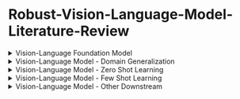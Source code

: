 # Robust-Vision-Language-Model-Literature-Review
<!-- <h1>Vision-Language Foundation Model</h1> -->
<details>
<summary>Vision-Language Foundation Model</summary>

## Vision-Language Model - Vision-Language Foundation Model
| Year | Venue | Title | Institute | Code |
| :---:| :---: | :---: | :---: | :---: |
| 2023 | Arxiv | [BLIP-2: Bootstrapping Language-Image Pre-training with Frozen Image Encoders and Large Language Models](https://arxiv.org/abs/2301.12597) | Salesforce Research | [Link](https://github.com/salesforce/LAVIS/tree/main/projects/blip2)
| 2023 | Arxiv | [InstructBLIP: Towards General-purpose Vision-Language Models with Instruction Tuning](https://arxiv.org/abs/2305.06500) | Salesforce Research | [Link](https://github.com/salesforce/LAVIS/tree/main/projects/instructblip)
| 2023 | CVPR | [Image as a Foreign Language: BEIT Pretraining for Vision and Vision-Language Tasks](https://openaccess.thecvf.com/content/CVPR2023/papers/Wang_Image_as_a_Foreign_Language_BEiT_Pretraining_for_Vision_and_CVPR_2023_paper.pdf) | Microsoft Corporation| [Link](https://github.com/microsoft/unilm/tree/master/beit3)
| 2023 | ICCV | [ALIP: Adaptive Language-Image Pre-training with Synthetic Caption](https://arxiv.org/abs/2308.08428) | DeepGlint | [Link](https://github.com/deepglint/ALIP)
| 2023 | ICCV | [GrowCLIP: Data-aware Automatic Model Growing for Large-scale Contrastive Language-Image Pre-training](https://openaccess.thecvf.com/content/ICCV2023/papers/Deng_GrowCLIP_Data-Aware_Automatic_Model_Growing_for_Large-scale_Contrastive_Language-Image_Pre-Training_ICCV_2023_paper.pdf) | Sun Yat-sen University  | -
| 2023 | ICLR | [PaLI: A Jointly-Scaled Multilingual Language-Image Model](https://openreview.net/forum?id=mWVoBz4W0u) | Google Research | [Link](https://github.com/kyegomez/PALI)
| 2023 | ICML | [Scaling Vision Transformers to 22 Billion Parameters](https://openreview.net/pdf?id=Lhyy8H75KA) | Google Research | -
| 2022 | ICLR | [SimVLM: Simple Visual Language Model Pretraining with Weak Supervision](https://openreview.net/pdf?id=GUrhfTuf_3) | Google Research | -
| 2022 | ICLR | [Supervision Exists Everywhere: A Data Efficient Contrastive Language-Image Pre-training Paradigm](https://arxiv.org/abs/2110.05208) | SenseTime Research | [Link](https://github.com/Sense-GVT/DeCLIP)
| 2022 | ICML  | [BLIP: Bootstrapping Language-Image Pre-training for Unified Vision-Language Understanding and Generation](https://proceedings.mlr.press/v162/li22n/li22n.pdf)  | Salesforce Research | [Link](https://github.com/salesforce/BLIP)
| 2021 | ICML  | [Learning Transferable Visual Models From Natural Language Supervision](https://proceedings.mlr.press/v139/radford21a/radford21a.pdf) | OpenAI | [Link](https://github.com/OpenAI/CLIP)
| 2021 | ICML | [Scaling Up Visual and Vision-Language Representation Learning With Noisy Text Supervision](https://proceedings.mlr.press/v139/jia21b/jia21b.pdf) | Google Research| -
| 2021 | NeurIPS | [Align before Fuse: Vision and Language Representation Learning with Momentum Distillation](https://proceedings.neurips.cc/paper/2021/file/505259756244493872b7709a8a01b536-Paper.pdf) | Salesforce Research | [Link](https://github.com/salesforce/ALBEF)
</details>

<details> <summary>Vision-Language Model - Domain Generalization</summary>

## Vision-Language Model - Domain Generalization
| Year | Venue | Title | Institute | Code |
| :---:| :---: | :---: | :---: | :---: |
| 2023 | CVPR | [Improving Zero-shot Generalization and Robustness of Multi-modal Models](https://openaccess.thecvf.com/content/CVPR2023/papers/Ge_Improving_Zero-Shot_Generalization_and_Robustness_of_Multi-Modal_Models_CVPR_2023_paper.pdf) | Google Research | [Link](https://github.com/gyhandy/Hierarchy-CLIP) |
| 2023 | CVPR | [MaPLe: Multi-modal Prompt Learning](https://openaccess.thecvf.com/content/CVPR2023/papers/Khattak_MaPLe_Multi-Modal_Prompt_Learning_CVPR_2023_paper.pdf) | Mohamed bin Zayed University of AI | [Link](https://github.com/muzairkhattak/multimodal-prompt-learning) |
| 2023 | CVPR | [Task Residual for Tuning Vision-Language Models](https://openaccess.thecvf.com/content/CVPR2023/papers/Yu_Task_Residual_for_Tuning_Vision-Language_Models_CVPR_2023_paper.pdf) | National University of Singapore | [Link](https://github.com/geekyutao/TaskRes) |
| 2023 | CVPR | [Visual-Language Prompt Tuning with Knowledge-guided Context Optimization](https://openaccess.thecvf.com/content/CVPR2023/papers/Yao_Visual-Language_Prompt_Tuning_With_Knowledge-Guided_Context_Optimization_CVPR_2023_paper.pdf) | Chinese Academy of Sciences | [Link](https://github.com/htyao89/KgCoOp) |
| 2023 | ICCV | [Bayesian Prompt Learning for Image-Language Model Generalization](https://openaccess.thecvf.com/content/ICCV2023/papers/Derakhshani_Bayesian_Prompt_Learning_for_Image-Language_Model_Generalization_ICCV_2023_paper.pdf) | University of Amsterdam | [Link](https://github.com/saic-fi/Bayesian-Prompt-Learning) |
| 2023 | ICCV | [Black Box Few-Shot Adaptation for Vision-Language models](https://openaccess.thecvf.com/content/ICCV2023/papers/Ouali_Black_Box_Few-Shot_Adaptation_for_Vision-Language_Models_ICCV_2023_paper.pdf) | Samsung AI Cambridge | [Link](https://github.com/saic-fi/LFA) |
| 2023 | ICCV | [Distribution-Aware Prompt Tuning for Vision-Language Models](https://openaccess.thecvf.com/content/ICCV2023/papers/Cho_Distribution-Aware_Prompt_Tuning_for_Vision-Language_Models_ICCV_2023_paper.pdf) | Korea University | [Link](https://github.com/mlvlab/DAPT) |
| 2023 | ICCV | [Gradient-Regulated Meta-Prompt Learning for Generalizable Vision-Language Models](https://openaccess.thecvf.com/content/ICCV2023/papers/Li_Gradient-Regulated_Meta-Prompt_Learning_for_Generalizable_Vision-Language_Models_ICCV_2023_paper.pdf) | Zhejiang University | - |
| 2023 | ICCV | [Knowledge-Aware Prompt Tuning for Generalizable Vision-Language Models](https://openaccess.thecvf.com/content/ICCV2023/papers/Kan_Knowledge-Aware_Prompt_Tuning_for_Generalizable_Vision-Language_Models_ICCV_2023_paper.pdf) | Qilu University of Technology | - |
| 2023 | ICCV | [LoGoPrompt: Synthetic Text Images Can Be Good Visual Prompts for Vision-Language Models](https://openaccess.thecvf.com/content/ICCV2023/papers/Shi_LoGoPrompt_Synthetic_Text_Images_Can_Be_Good_Visual_Prompts_for_ICCV_2023_paper.pdf) | ShanghaiTech University | - |
| 2023 | ICCV | [PADCLIP: Pseudo-labeling with Adaptive Debiasing in CLIP for Unsupervised Domain Adaptation](https://openaccess.thecvf.com/content/ICCV2023/papers/Lai_PADCLIP_Pseudo-labeling_with_Adaptive_Debiasing_in_CLIP_for_Unsupervised_Domain_ICCV_2023_paper.pdf) | University of California, Davis | - |
| 2023 | ICCV | [PromptStyler: Prompt-driven Style Generation for Source-free Domain Generalization](https://openaccess.thecvf.com/content/ICCV2023/papers/Cho_PromptStyler_Prompt-driven_Style_Generation_for_Source-free_Domain_Generalization_ICCV_2023_paper.pdf) | ADD | - |
| 2023 | ICCV | [Read-only Prompt Optimization for Vision-Language Few-shot Learning](https://openaccess.thecvf.com//content/ICCV2023/papers/Lee_Read-only_Prompt_Optimization_for_Vision-Language_Few-shot_Learning_ICCV_2023_paper.pdf) | Korea University | [Link](https://github.com/mlvlab/RPO) |
| 2023 | ICCV | [Regularized Mask Tuning: Uncovering Hidden Knowledge in Pre-trained Vision-Language Models](https://openaccess.thecvf.com/content/ICCV2023/papers/Zheng_Regularized_Mask_Tuning_Uncovering_Hidden_Knowledge_in_Pre-Trained_Vision-Language_Models_ICCV_2023_paper.pdf) | Zhejiang University | [Link](https://github.com/wuw2019/R-AMT) |
| 2023 | ICCVW | [AD-CLIP: Adapting Domains in Prompt Space Using CLIP](https://arxiv.org/abs/2308.05659) | Indian Institute of Technology Bombay | - |
| 2023 | ICLR | [PLOT: Prompt Learning with Optimal Transport for Vision-Language Models](https://arxiv.org/abs/2210.01253) | Carnegie Mellon University | [Link](https://github.com/CHENGY12/PLOT) |
| 2022 | CVPR | [Conditional Prompt Learning for Vision-Language Models](https://arxiv.org/abs/2203.05557) | Nanyang Technological University | [Link](https://github.com/KaiyangZhou/CoOp) |
| 2022 | CVPR | [Robust fine-tuning of zero-shot models](https://openaccess.thecvf.com/content/CVPR2022/papers/Wortsman_Robust_Fine-Tuning_of_Zero-Shot_Models_CVPR_2022_paper.pdf) | University of Washington | [Link](https://github.com/mlfoundations/wise-ft) |
| 2022 | IJCV | [Learning to Prompt for Vision-Language Models](https://arxiv.org/abs/2109.01134) | Nanyang Technological University | [Link](https://github.com/KaiyangZhou/CoOp) |
| 2022 | NeurIPS | [Test-Time Prompt Tuning for Zero-Shot Generalization in Vision-Language Models](https://arxiv.org/abs/2209.07511) | Nvidia | [Link](https://azshue.github.io/TPT/) |
</details>

<details><summary>Vision-Language Model - Zero Shot Learning</summary>

## Vision-Language Model - Zero Shot Learning
| Year | Venue | Title | Institute | Code |
| :---:| :---: | :---: | :---: | :---: |
| 2023 | AAAI | [CALIP: Zero-Shot Enhancement of CLIP with Parameter-free Attention](https://arxiv.org/abs/2209.14169) |  Peking University | [Link](https://github.com/ZiyuGuo99/CALIP) |
| 2023 | CVPR | [Improving Zero-shot Generalization and Robustness of Multi-modal Models](https://openaccess.thecvf.com/content/CVPR2023/papers/Ge_Improving_Zero-Shot_Generalization_and_Robustness_of_Multi-Modal_Models_CVPR_2023_paper.pdf) | Google Research | [Link](https://github.com/gyhandy/Hierarchy-CLIP) |
| 2023 | CVPR | [Texts as Images in Prompt Tuning for Multi-Label Image Recognition](https://openaccess.thecvf.com/content/CVPR2023/papers/Guo_Texts_as_Images_in_Prompt_Tuning_for_Multi-Label_Image_Recognition_CVPR_2023_paper.pdf) | Harbin Institute of Technology | [Link](https://github.com/guozix/TaI-DPT) |
| 2023 | ICCV | [SuS-X: Training-Free Name-Only Transfer of Vision-Language Models](https://arxiv.org/abs/2211.16198) | University of Cambridge | [Link](https://github.com/vishaal27/SuS-X) |
| 2023 | ICCV | [What does a platypus look like? Generating customized prompts for zero-shot image classification](https://openaccess.thecvf.com/content/ICCV2023/papers/Pratt_What_Does_a_Platypus_Look_Like_Generating_Customized_Prompts_for_ICCV_2023_paper.pdf) | University of Washington | [Link](https://github.com/sarahpratt/CuPL) |
| 2023 | ICML | [CHiLS: Zero-Shot Image Classification with Hierarchical Label Sets](https://proceedings.mlr.press/v202/novack23a/novack23a.pdf) | University of California, San Diego | [Link](https://github.com/acmi-lab/CHILS) |
| 2022 | BMVC | [SVL-Adapter: Self-Supervised Adapter for Vision-Language Pretrained Models](https://arxiv.org/pdf/2210.03794) | University College London | [Link](https://github.com/omipan/svl_adapter) |
| 2022 | NeurIPS | [Test-Time Prompt Tuning for Zero-Shot Generalization in Vision-Language Models](https://arxiv.org/abs/2209.07511) | Nvidia | [Link](https://azshue.github.io/TPT/) |
</details>

<details> <summary>Vision-Language Model - Few Shot Learning</summary>

## Vision-Language Model - Few Shot Learning
| Year | Venue | Title | Institute | Code |
| :---:| :---: | :---: | :---: | :---: |
| 2023 | AAAI | [CALIP: Zero-Shot Enhancement of CLIP with Parameter-free Attention](https://arxiv.org/abs/2209.14169) | Peking University | [Link](https://github.com/ZiyuGuo99/CALIP) |
| 2023 | Arxiv | [Language Models as Black-box Optimizers for Vision-language Models](https://arxiv.org/abs/2309.05950) | Carnegie Mellon University | - |
| 2023 | CVPR | [LASP: Text-to-Text Optimization for Language-Aware Soft Prompting of Vision & Language Models](https://openaccess.thecvf.com/content/CVPR2023/papers/Bulat_LASP_Text-to-Text_Optimization_for_Language-Aware_Soft_Prompting_of_Vision__CVPR_2023_paper.pdf) | Samsung AI Cambridge | - |
| 2023 | CVPR | [MaPLe: Multi-modal Prompt Learning](https://openaccess.thecvf.com/content/CVPR2023/papers/Khattak_MaPLe_Multi-Modal_Prompt_Learning_CVPR_2023_paper.pdf) | Mohamed bin Zayed University of AI | [Link](https://github.com/muzairkhattak/multimodal-prompt-learning) |
| 2023 | CVPR | [Prompt, Generate, then Cache: Cascade of Foundation Models makes Strong Few-shot Learners](https://arxiv.org/abs/2303.02151) | Shanghai AI Laboratory | [Link](https://github.com/ZrrSkywalker/CaFo) |
| 2023 | CVPR | [Texts as Images in Prompt Tuning for Multi-Label Image Recognition](https://openaccess.thecvf.com/content/CVPR2023/papers/Guo_Texts_as_Images_in_Prompt_Tuning_for_Multi-Label_Image_Recognition_CVPR_2023_paper.pdf) | Harbin Institute of Technology | [Link](https://github.com/guozix/TaI-DPT) |
| 2023 | CVPR | [Task Residual for Tuning Vision-Language Models](https://openaccess.thecvf.com/content/CVPR2023/papers/Yu_Task_Residual_for_Tuning_Vision-Language_Models_CVPR_2023_paper.pdf) | National University of Singapore | [Link](https://github.com/geekyutao/TaskRes) |
| 2023 | CVPR | [Visual-Language Prompt Tuning with Knowledge-guided Context Optimization](https://openaccess.thecvf.com/content/CVPR2023/papers/Yao_Visual-Language_Prompt_Tuning_With_Knowledge-Guided_Context_Optimization_CVPR_2023_paper.pdf) | Chinese Academy of Sciences | [Link](https://github.com/htyao89/KgCoOp) |
| 2023 | ICCV | [Bayesian Prompt Learning for Image-Language Model Generalization](https://openaccess.thecvf.com/content/ICCV2023/papers/Derakhshani_Bayesian_Prompt_Learning_for_Image-Language_Model_Generalization_ICCV_2023_paper.pdf) | University of Amsterdam | [Link](https://github.com/saic-fi/Bayesian-Prompt-Learning) |
| 2023 | ICCV | [Black Box Few-Shot Adaptation for Vision-Language models](https://openaccess.thecvf.com/content/ICCV2023/papers/Ouali_Black_Box_Few-Shot_Adaptation_for_Vision-Language_Models_ICCV_2023_paper.pdf) | Samsung AI Cambridge | [Link](https://github.com/saic-fi/LFA) |
| 2023 | ICCV | [Distribution-Aware Prompt Tuning for Vision-Language Models](https://openaccess.thecvf.com/content/ICCV2023/papers/Cho_Distribution-Aware_Prompt_Tuning_for_Vision-Language_Models_ICCV_2023_paper.pdf) | Korea University | [Link](https://github.com/mlvlab/DAPT) |
| 2023 | ICCV | [Gradient-Regulated Meta-Prompt Learning for Generalizable Vision-Language Models](https://openaccess.thecvf.com/content/ICCV2023/papers/Li_Gradient-Regulated_Meta-Prompt_Learning_for_Generalizable_Vision-Language_Models_ICCV_2023_paper.pdf) | Zhejiang University | - |
| 2023 | ICCV | [Knowledge-Aware Prompt Tuning for Generalizable Vision-Language Models](https://openaccess.thecvf.com/content/ICCV2023/papers/Kan_Knowledge-Aware_Prompt_Tuning_for_Generalizable_Vision-Language_Models_ICCV_2023_paper.pdf) | Qilu University of Technology | - |
| 2023 | ICCV | [Not All Features Matter: Enhancing Few-shot CLIP with Adaptive Prior Refinement](https://openaccess.thecvf.com/content/ICCV2023/papers/Zhu_Not_All_Features_Matter_Enhancing_Few-shot_CLIP_with_Adaptive_Prior_ICCV_2023_paper.pdf) | Shanghai AI Laboratory | [Link](https://github.com/yangyangyang127/APE) |
| 2023 | ICCV | [Prompt-aligned Gradient for Prompt Tuning](https://openaccess.thecvf.com/content/ICCV2023/papers/Zhu_Prompt-aligned_Gradient_for_Prompt_Tuning_ICCV_2023_paper.pdf) | Nanyang Technological University | [Link](https://github.com/BeierZhu/Prompt-align) |
| 2023 | ICCV | [Read-only Prompt Optimization for Vision-Language Few-shot Learning](https://openaccess.thecvf.com//content/ICCV2023/papers/Lee_Read-only_Prompt_Optimization_for_Vision-Language_Few-shot_Learning_ICCV_2023_paper.pdf) | Korea University | [Link](https://github.com/mlvlab/RPO) |
| 2023 | ICCV | [Regularized Mask Tuning: Uncovering Hidden Knowledge in Pre-trained Vision-Language Models](https://openaccess.thecvf.com/content/ICCV2023/papers/Zheng_Regularized_Mask_Tuning_Uncovering_Hidden_Knowledge_in_Pre-Trained_Vision-Language_Models_ICCV_2023_paper.pdf) | Zhejiang University | [Link](https://github.com/wuw2019/R-AMT) |
| 2023 | ICCV | [SuS-X: Training-Free Name-Only Transfer of Vision-Language Models](https://arxiv.org/abs/2211.16198) | University of Cambridge | [Link](https://github.com/vishaal27/SuS-X) |
| 2023 | ICCV | [Why Is Prompt Tuning for Vision-Language Models Robust to Noisy Labels?](https://openaccess.thecvf.com/content/ICCV2023/papers/Wu_Why_Is_Prompt_Tuning_for_Vision-Language_Models_Robust_to_Noisy_ICCV_2023_paper.pdf) | University of Wisconsin, Madison | [Link](https://github.com/CEWu/PTNL) |
| 2023 | ICLR | [Exploiting category names for Few-shot Classification with Vision-language Models](https://arxiv.org/abs/2211.16594) | University of California, Merced  | - |
| 2023 | ICLR | [PLOT: Prompt Learning with Optimal Transport for Vision-Language Models](https://arxiv.org/abs/2210.01253) | Carnegie Mellon University | [Link](https://github.com/CHENGY12/PLOT) |
| 2022 | AAAI | [Revisiting Few-Shot Learning from a Causal Perspective](https://arxiv.org/abs/2209.13816) | Sun Yat-Sen university | [Link](https://github.com/lingl1024/causalFewShot) |
| 2022 | BMVC | [SVL-Adapter: Self-Supervised Adapter for Vision-Language Pretrained Models](https://arxiv.org/pdf/2210.03794) | University College London | [Link](https://github.com/omipan/svl_adapter) |
| 2022 | CVPR | [Conditional Prompt Learning for Vision-Language Models](https://arxiv.org/abs/2203.05557) | Nanyang Technological University | [Link](https://github.com/KaiyangZhou/CoOp) |
| 2022 | CVPR | [DenseCLIP: Language-Guided Dense Prediction with Context-Aware Prompting](https://openaccess.thecvf.com/content/CVPR2022/papers/Rao_DenseCLIP_Language-Guided_Dense_Prediction_With_Context-Aware_Prompting_CVPR_2022_paper.pdf) | Tsinghua University | [Link](https://github.com/raoyongming/DenseCLIP) |
| 2022 | CVPR | [Prompt Distribution Learning](https://openaccess.thecvf.com/content/CVPR2022/papers/Lu_Prompt_Distribution_Learning_CVPR_2022_paper.pdf) | University of Science and Technology of China | - |
| 2022 | ECCV | [Tip-Adapter: Training-free Adaption of CLIP for Few-shot Classification](https://arxiv.org/abs/2111.03930) | Shanghai AI Laboratory | [Link](https://github.com/gaopengcuhk/Tip-Adapter) |
| 2022 | EMNLP | [CPL: Counterfactual Prompt Learning for Vision and Language Models](https://arxiv.org/abs/2210.10362) | University of California, Santa Cruz | [Link](https://github.com/eric-ai-lab/CPL) |
| 2022 | IJCV | [Learning to Prompt for Vision-Language Models](https://arxiv.org/abs/2109.01134) | Nanyang Technological University | [Link](https://github.com/KaiyangZhou/CoOp) |
| 2022 | NeurIPS | [DualCoOp: Fast Adaptation to Multi-Label Recognition with Limited Annotations](https://arxiv.org/abs/2206.09541) | Boston University | [Link](https://github.com/sunxm2357/DualCoOp) |
| 2021 | Arxiv | [CLIP-Adapter: Better Vision-Language Models with Feature Adapters](https://arxiv.org/abs/2110.04544) | Shanghai AI Laboratory | [Link](https://github.com/gaopengcuhk/CLIP-Adapter) |
| 2021 | Arxiv | [VT-CLIP: Enhancing Vision-Language Models with Visual-guided Texts](https://arxiv.org/abs/2112.02399) | ShanghaiTech University | - |
</details>

<details><summary>Vision-Language Model - Other Downstream</summary>

## Vision-Language Model - Other Downstream
| Year | Venue | Title | Institute | Code |
| :---:| :---: | :---: | :---: | :---: |
| 2023 | Arxiv | [UP-DP: Unsupervised Prompt Learning for Data Pre-Selection with Vision-Language Models](https://arxiv.org/abs/2307.11227) | Bosch Research | - |
| 2023 | AAAI | [CLIP-ReID: Exploiting Vision-Language Model for Image Re-identification without Concrete Text Labels](https://arxiv.org/abs/2211.13977) | East China Normal University | [Link](https://github.com/Syliz517/CLIP-ReID)
| 2023 | IJCV |  [Exploring Vision-Language Models for Imbalanced Learning](https://arxiv.org/abs/2304.01457) | Peking University | [Link](https://github.com/Imbalance-VLM/Imbalance-VLM)
| 2022 | Arxiv | [Unsupervised Prompt Learning for Vision-Language Models](https://arxiv.org/abs/2204.03649) | Peking University | [Link](https://github.com/tonyhuang2022/UPL) |
| 2022 | ECCV | [Extract Free Dense Labels from CLIP](https://arxiv.org/abs/2112.01071) | Nanyang Technological University | [Link](https://github.com/chongzhou96/MaskCLIP)
| 2022 | ECCV | [Prompting Visual-Language Models for Efficient Video Understanding](https://arxiv.org/abs/2112.04478) | Shanghai Jiao Tong University | [Link](https://github.com/ju-chen/Efficient-Prompt)
| 2022 | ECCV | [Visual Prompt Tuning](https://arxiv.org/abs/2203.12119) | Cornell University | [Link](https://github.com/kmnp/vpt)
| 2022 | ICLR | [Open-vocabulary Object Detection via Vision and Language Knowledge Distillation](https://arxiv.org/abs/2104.13921) | Google Research | [Link](https://github.com/tensorflow/tpu/tree/master/models/official/detection/projects/vild)
| 2021 | ICCV | [StyleCLIP: Text-Driven Manipulation of StyleGAN Imagery](https://arxiv.org/abs/2103.17249) | Hebrew University of Jerusalem | [Link](https://github.com/orpatashnik/StyleCLIP)
</details>
